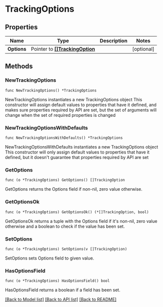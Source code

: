 # TrackingOptions

## Properties

Name | Type | Description | Notes
------------ | ------------- | ------------- | -------------
**Options** | Pointer to [**[]TrackingOption**](TrackingOption.md) |  | [optional] 

## Methods

### NewTrackingOptions

`func NewTrackingOptions() *TrackingOptions`

NewTrackingOptions instantiates a new TrackingOptions object
This constructor will assign default values to properties that have it defined,
and makes sure properties required by API are set, but the set of arguments
will change when the set of required properties is changed

### NewTrackingOptionsWithDefaults

`func NewTrackingOptionsWithDefaults() *TrackingOptions`

NewTrackingOptionsWithDefaults instantiates a new TrackingOptions object
This constructor will only assign default values to properties that have it defined,
but it doesn't guarantee that properties required by API are set

### GetOptions

`func (o *TrackingOptions) GetOptions() []TrackingOption`

GetOptions returns the Options field if non-nil, zero value otherwise.

### GetOptionsOk

`func (o *TrackingOptions) GetOptionsOk() (*[]TrackingOption, bool)`

GetOptionsOk returns a tuple with the Options field if it's non-nil, zero value otherwise
and a boolean to check if the value has been set.

### SetOptions

`func (o *TrackingOptions) SetOptions(v []TrackingOption)`

SetOptions sets Options field to given value.

### HasOptionsField

`func (o *TrackingOptions) HasOptionsField() bool`

HasOptionsField returns a boolean if a field has been set.


[[Back to Model list]](../README.md#documentation-for-models) [[Back to API list]](../README.md#documentation-for-api-endpoints) [[Back to README]](../README.md)


